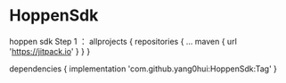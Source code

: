 # HoppenSdk
hoppen sdk
Step 1 ：
	allprojects {
		repositories {
			...
			maven { url 'https://jitpack.io' }
		}
	}
  
  dependencies {
	        implementation 'com.github.yang0hui:HoppenSdk:Tag'
	}
